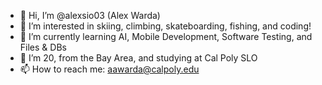 - 👋 Hi, I’m @alexsio03 (Alex Warda)
- 👀 I’m interested in skiing, climbing, skateboarding, fishing, and coding!
- 🌱 I’m currently learning AI, Mobile Development, Software Testing, and Files & DBs
- 💞️ I’m 20, from the Bay Area, and studying at Cal Poly SLO
- 📫 How to reach me: aawarda@calpoly.edu
